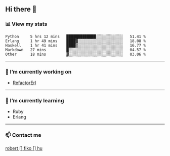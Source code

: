 ## Hi there 👋

### 📊 View my stats

<!--START_SECTION:waka-->
```text
Python     5 hrs 12 mins   █████████████░░░░░░░░░░░░   51.41 % 
Erlang     1 hr 49 mins    ████▓░░░░░░░░░░░░░░░░░░░░   18.08 % 
Haskell    1 hr 41 mins    ████▒░░░░░░░░░░░░░░░░░░░░   16.77 % 
Markdown   27 mins         █░░░░░░░░░░░░░░░░░░░░░░░░   04.57 % 
Other      18 mins         ▓░░░░░░░░░░░░░░░░░░░░░░░░   03.06 % 
```
<!--END_SECTION:waka-->


---

### 🔭 I’m currently working on
- [RefactorErl](https://plc.inf.elte.hu/erlang/)

---

### 🌱 I’m currently learning
- Ruby
- Erlang

---

### 📫 Contact me
[robert [] fiko [] hu](mailto:robert@fiko.hu)



<!--
**robertfiko/robertfiko** is a ✨ _special_ ✨ repository because its `README.md` (this file) appears on your GitHub profile.

Here are some ideas to get you started:

- 🔭 I’m currently working on ...
- 🌱 I’m currently learning ...
- 👯 I’m looking to collaborate on ...
- 🤔 I’m looking for help with ...
- 💬 Ask me about ...
- 📫 How to reach me: ...
- 😄 Pronouns: ...
- ⚡ Fun fact: ...
-->
